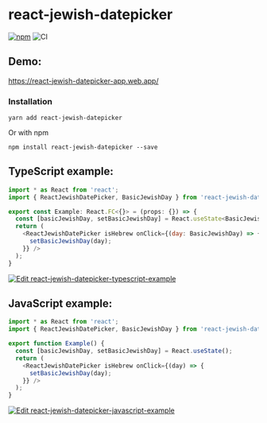 # react-jewish-datepicker

[![npm](https://img.shields.io/npm/v/react-jewish-datepicker.svg)](https://www.npmjs.com/package/react-jewish-datepicker)
![CI](https://github.com/Shmulik-Kravitz/react-jewish-datepicker/workflows/CI/badge.svg?branch=master)

## Demo:
https://react-jewish-datepicker-app.web.app/

### Installation

```console
yarn add react-jewish-datepicker
```

Or with npm
```console
npm install react-jewish-datepicker --save
```



## TypeScript example:
```js
import * as React from 'react';
import { ReactJewishDatePicker, BasicJewishDay } from 'react-jewish-datepicker';

export const Example: React.FC<{}> = (props: {}) => {
  const [basicJewishDay, setBasicJewishDay] = React.useState<BasicJewishDay>();
  return (
    <ReactJewishDatePicker isHebrew onClick={(day: BasicJewishDay) => {
      setBasicJewishDay(day);
    }} />
  );
}

```
[![Edit react-jewish-datepicker-typescript-example](https://codesandbox.io/static/img/play-codesandbox.svg)](https://codesandbox.io/s/react-jewish-datepicker-typescript-example-1myb0?fontsize=14&hidenavigation=1&theme=dark)

## JavaScript example:
```js
import * as React from 'react';
import { ReactJewishDatePicker, BasicJewishDay } from 'react-jewish-datepicker';

export function Example() {
  const [basicJewishDay, setBasicJewishDay] = React.useState();
  return (
    <ReactJewishDatePicker isHebrew onClick={(day) => {
      setBasicJewishDay(day);
    }} />
  );
}
```
[![Edit react-jewish-datepicker-javascript-example](https://codesandbox.io/static/img/play-codesandbox.svg)](https://codesandbox.io/s/pedantic-gagarin-rdeov?fontsize=14&hidenavigation=1&theme=dark)